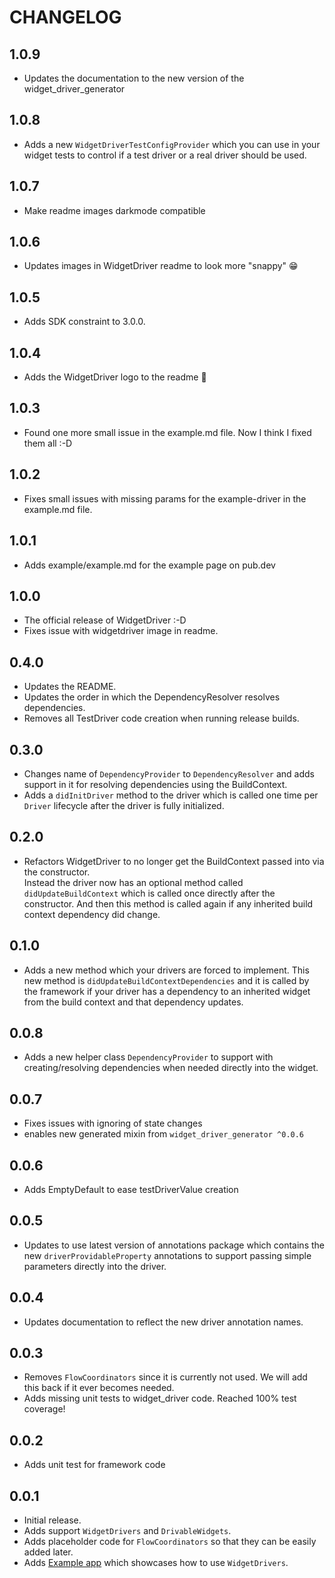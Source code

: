 # CHANGELOG

## 1.0.9

* Updates the documentation to the new version of the widget_driver_generator 

## 1.0.8

* Adds a new `WidgetDriverTestConfigProvider` which you can use in your widget tests to control if a test driver or a real driver should be used.

## 1.0.7

* Make readme images darkmode compatible

## 1.0.6

* Updates images in WidgetDriver readme to look more "snappy" 😁

## 1.0.5

* Adds SDK constraint to 3.0.0.

## 1.0.4

* Adds the WidgetDriver logo to the readme 🥳

## 1.0.3

* Found one more small issue in the example.md file. Now I think I fixed them all :-D

## 1.0.2

* Fixes small issues with missing params for the example-driver in the example.md file.

## 1.0.1

* Adds example/example.md for the example page on pub.dev

## 1.0.0

* The official release of WidgetDriver :-D
* Fixes issue with widgetdriver image in readme.

## 0.4.0

* Updates the README.
* Updates the order in which the DependencyResolver resolves dependencies.
* Removes all TestDriver code creation when running release builds.

## 0.3.0

* Changes name of `DependencyProvider` to `DependencyResolver` and adds support in it for resolving dependencies using the BuildContext.
* Adds a `didInitDriver` method to the driver which is called one time per `Driver` lifecycle after the driver is fully initialized.

## 0.2.0

* Refactors WidgetDriver to no longer get the BuildContext passed into via the constructor.  
Instead the driver now has an optional method called `didUpdateBuildContext` which is called once directly after the constructor. And then this method is called again if any inherited build context dependency did change.

## 0.1.0

* Adds a new method which your drivers are forced to implement. This new method is `didUpdateBuildContextDependencies` and it is called by the framework if your driver has a dependency to an inherited widget from the build context and that dependency updates.

## 0.0.8

* Adds a new helper class `DependencyProvider` to support with creating/resolving dependencies when needed directly into the widget.

## 0.0.7

* Fixes issues with ignoring of state changes
* enables new generated mixin from `widget_driver_generator ^0.0.6`

## 0.0.6

* Adds EmptyDefault to ease testDriverValue creation

## 0.0.5

* Updates to use latest version of annotations package which contains the new `driverProvidableProperty` annotations to support passing simple parameters directly into the driver.

## 0.0.4

* Updates documentation to reflect the new driver annotation names.

## 0.0.3

* Removes `FlowCoordinators` since it is currently not used. We will add this back if it ever becomes needed.
* Adds missing unit tests to widget_driver code. Reached 100% test coverage!

## 0.0.2

* Adds unit test for framework code

## 0.0.1

* Initial release.
* Adds support `WidgetDrivers` and `DrivableWidgets`.
* Adds placeholder code for `FlowCoordinators` so that they can be easily added later.
* Adds [Example app](example) which showcases how to use `WidgetDrivers`.
